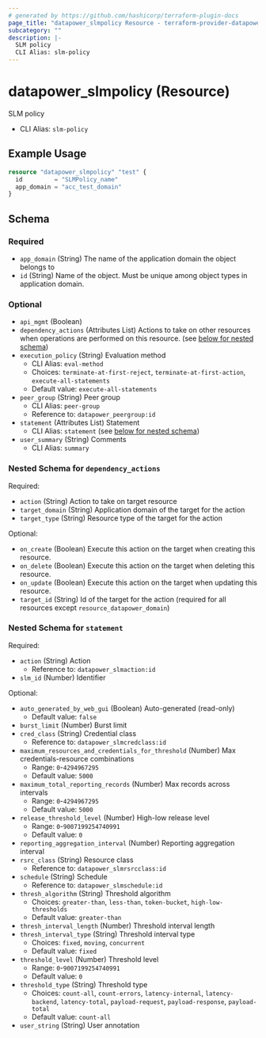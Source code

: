 ```yaml
---
# generated by https://github.com/hashicorp/terraform-plugin-docs
page_title: "datapower_slmpolicy Resource - terraform-provider-datapower"
subcategory: ""
description: |-
  SLM policy
  CLI Alias: slm-policy
---
```


# datapower_slmpolicy (Resource)

SLM policy
  - CLI Alias: `slm-policy`

## Example Usage

```terraform
resource "datapower_slmpolicy" "test" {
  id         = "SLMPolicy_name"
  app_domain = "acc_test_domain"
}
```

<!-- schema generated by tfplugindocs -->
## Schema

### Required

- `app_domain` (String) The name of the application domain the object belongs to
- `id` (String) Name of the object. Must be unique among object types in application domain.

### Optional

- `api_mgmt` (Boolean)
- `dependency_actions` (Attributes List) Actions to take on other resources when operations are performed on this resource. (see [below for nested schema](#nestedatt--dependency_actions))
- `execution_policy` (String) Evaluation method
  - CLI Alias: `eval-method`
  - Choices: `terminate-at-first-reject`, `terminate-at-first-action`, `execute-all-statements`
  - Default value: `execute-all-statements`
- `peer_group` (String) Peer group
  - CLI Alias: `peer-group`
  - Reference to: `datapower_peergroup:id`
- `statement` (Attributes List) Statement
  - CLI Alias: `statement` (see [below for nested schema](#nestedatt--statement))
- `user_summary` (String) Comments
  - CLI Alias: `summary`

<a id="nestedatt--dependency_actions"></a>
### Nested Schema for `dependency_actions`

Required:

- `action` (String) Action to take on target resource
- `target_domain` (String) Application domain of the target for the action
- `target_type` (String) Resource type of the target for the action

Optional:

- `on_create` (Boolean) Execute this action on the target when creating this resource.
- `on_delete` (Boolean) Execute this action on the target when deleting this resource.
- `on_update` (Boolean) Execute this action on the target when updating this resource.
- `target_id` (String) Id of the target for the action (required for all resources except `resource_datapower_domain`)


<a id="nestedatt--statement"></a>
### Nested Schema for `statement`

Required:

- `action` (String) Action
  - Reference to: `datapower_slmaction:id`
- `slm_id` (Number) Identifier

Optional:

- `auto_generated_by_web_gui` (Boolean) Auto-generated (read-only)
  - Default value: `false`
- `burst_limit` (Number) Burst limit
- `cred_class` (String) Credential class
  - Reference to: `datapower_slmcredclass:id`
- `maximum_resources_and_credentials_for_threshold` (Number) Max credentials-resource combinations
  - Range: `0`-`4294967295`
  - Default value: `5000`
- `maximum_total_reporting_records` (Number) Max records across intervals
  - Range: `0`-`4294967295`
  - Default value: `5000`
- `release_threshold_level` (Number) High-low release level
  - Range: `0`-`9007199254740991`
  - Default value: `0`
- `reporting_aggregation_interval` (Number) Reporting aggregation interval
- `rsrc_class` (String) Resource class
  - Reference to: `datapower_slmrsrcclass:id`
- `schedule` (String) Schedule
  - Reference to: `datapower_slmschedule:id`
- `thresh_algorithm` (String) Threshold algorithm
  - Choices: `greater-than`, `less-than`, `token-bucket`, `high-low-thresholds`
  - Default value: `greater-than`
- `thresh_interval_length` (Number) Threshold interval length
- `thresh_interval_type` (String) Threshold interval type
  - Choices: `fixed`, `moving`, `concurrent`
  - Default value: `fixed`
- `threshold_level` (Number) Threshold level
  - Range: `0`-`9007199254740991`
  - Default value: `0`
- `threshold_type` (String) Threshold type
  - Choices: `count-all`, `count-errors`, `latency-internal`, `latency-backend`, `latency-total`, `payload-request`, `payload-response`, `payload-total`
  - Default value: `count-all`
- `user_string` (String) User annotation
